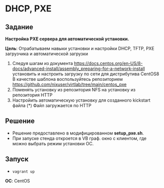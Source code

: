 
# DHCP, PXE

## Задание

**Настройка PXE сервера для автоматической установки.**

**Цель**: Отрабатываем навыки установки и настройки DHCP, TFTP, PXE загрузчика и автоматической загрузки
1. Следуя шагам из документа https://docs.centos.org/en-US/8-docs/advanced-install/assembly_preparing-for-a-network-install установить и настроить загрузку по сети для дистрибутива CentOS8
В качестве шаблона воспользуйтесь репозиторием https://github.com/nixuser/virtlab/tree/main/centos_pxe
2. Поменять установку из репозитория NFS на установку из репозитория HTTP
3. Настройить автоматическую установку для созданного kickstart файла (*) Файл загружается по HTTP

## Решение
* Решение предоставлено в модифицированном **setup_pxe.sh**.
* При запуске стенда откроется в VB граф. окно с клиентом, где можно выбрать режим установки ОС.

## Запуск

* `vagrant up`

**ОС**: CentOS
